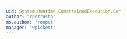 ```yaml
---
uid: System.Runtime.ConstrainedExecution.Cer
author: "rpetrusha"
ms.author: "ronpet"
manager: "wpickett"
---
```


